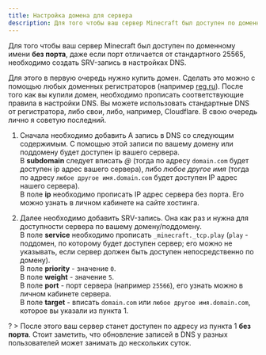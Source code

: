 ```yaml
---
title: Настройка домена для сервера
description: Для того чтобы ваш сервер Minecraft был доступен по доменному имени без порта, даже если порт отличается от стандартного 25565, необходимо создать SRV-запись в настройках DNS. В этой статье сказано, как это можно сделать.
---
```


Для того чтобы ваш сервер Minecraft был доступен по доменному имени **без порта**, даже если порт отличается от стандартного 25565, необходимо создать SRV-запись в настройках DNS. 

Для этого в первую очередь нужно купить домен. Сделать это можно с помощью любых доменных регистраторов (например [reg.ru](https://reg.ru)). После того как вы купили домен, необходимо прописать соответствующие правила в настройки DNS. Вы можете использовать стандартные DNS от регистратора, либо свои, либо, например, Cloudflare. В свою очередь лично я советую последний.

1. Сначала необходимо добавить A запись в DNS со следующим содержимым. С помощью этой записи по вашему домену или поддомену будет доступен ip вашего сервера.  
В **subdomain** следует вписать *@* (тогда по адресу `domain.com` будет доступен ip адрес вашего сервера), либо *любое другое имя* (тогда по адресу `любое другое имя.domain.com` будет доступен IP адрес нашего сервера).  
В поле **ip** необходимо прописать IP адрес сервера без порта. Его можно узнать в личном кабинете на сайте хостинга.

2. Далее необходимо добавить SRV-запись. Она как раз и нужна для доступности сервера по вашему домену/поддомену.  
В поле **service** необходимо прописать `_minecraft._tcp.play` (`play` - поддомен, по которому будет доступен сервер; его можно не указывать, если сервер должен быть доступен непосредственно по домену).  
В поле **priority** - значение `0`.  
В поле **weight** - значение `5`.  
В поле **port** - порт сервера (например `25566`), его узнать можно в личном кабинете сервера.  
В поле **target** - вписать `domain.com` или `любое другое имя.domain.com`, которое вы указали из пункта 1.  

? > После этого ваш сервер станет доступен по адресу из пункта 1 **без порта**. Стоит заметить, что обновление записей в DNS у разных пользователей может занимать до нескольких суток.
